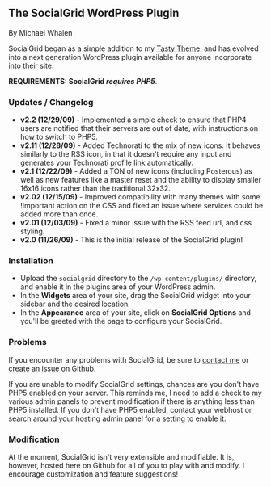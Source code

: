 ## The SocialGrid WordPress Plugin

By Michael Whalen

SocialGrid began as a simple addition to my [Tasty Theme](http://whalesalad.com/tasty), and has evolved into a next generation WordPress plugin available for anyone incorporate into their site.

**REQUIREMENTS: SocialGrid *requires PHP5***.

### Updates / Changelog

* **v2.2 (12/29/09)** - Implemented a simple check to ensure that PHP4 users are notified that their servers are out of date, with instructions on how to switch to PHP5.
* **v2.11 (12/28/09)** - Added Technorati to the mix of new icons. It behaves similarly to the RSS icon, in that it doesn't require any input and generates your Technorati profile link automatically.
* **v2.1 (12/22/09)** - Added a TON of new icons (including Posterous) as well as new features like a master reset and the ability to display smaller 16x16 icons rather than the traditional 32x32.
* **v2.02 (12/15/09)** - Improved compatibility with many themes with some !important action on the CSS and fixed an issue where services could be added more than once.
* **v2.01 (12/03/09)** - Fixed a minor issue with the RSS feed url, and css styling.
* **v2.0  (11/26/09)** - This is the initial release of the SocialGrid plugin!

### Installation

* Upload the `socialgrid` directory to the `/wp-content/plugins/` directory, and enable it in the plugins area of your WordPress admin.
* In the **Widgets** area of your site, drag the SocialGrid widget into your sidebar and the desired location.
* In the **Appearance** area of your site, click on **SocialGrid Options** and you'll be greeted with the page to configure your SocialGrid.

### Problems

If you encounter any problems with SocialGrid, be sure to [contact me](http://whalesalad.com/contact) or [create an issue](http://github.com/whalesalad/socialgrid/issues) on Github.

If you are unable to modify SocialGrid settings, chances are you don't have PHP5 enabled on your server. This reminds me, I need to add a check to my various admin panels to prevent modification if there is anything less than PHP5 installed. If you don't have PHP5 enabled, contact your webhost or search around your hosting admin panel for a setting to enable it.

### Modification

At the moment, SocialGrid isn't very extensible and modifiable. It is, however, hosted here on Github for all of you to play with and modify. I encourage customization and feature suggestions!
